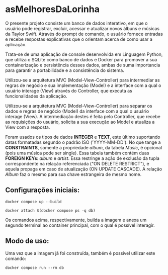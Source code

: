 # asMelhoresDaLorinha

O presente projeto consiste um banco de dados interativo, em que o usuário pode registrar, excluir, acessar e atualizar novos álbuns e músicas da Taylor Swift. Através do prompt de comando, o usuário fornece entradas e recebe respostas explicativas que o orientam acerca de como usar a aplicação.

Trata-se de uma aplicação de console desenvolvida em Linguagem Python, que utiliza o SQLite como banco de dados e Docker para promover a sua containerização e persistência desses dados, ambas de suma importancia para garantir a portabilidade e a consistência do sistema.

Utilizou-se a arquitetura MVC (Model-View-Controller) para intermediar as regras de negócio e sua implementação (Model) e a interface com a qual o usuário interage (View) através do Controller, que executa as funcionalidades da aplicação.

Utilizou-se a arquitetura MVC (Model-View-Controller) para separar os dados e regras de negócio (Model) da interface com a qual o usuário interage (View). A intermediação destes é feita pelo Controller, que recebe as requisições do usuário, solicita a sua execução ao Model e atualiza a View com a resposta.

Foram usados os tipos de dados **INTEGER** e **TEXT**, este último suportando datas formatadas segundo o padrão ISO ('YYYY-MM-DD'). No que tange a **CONSTRAINTS**, somente a propriedade _album_, da tabela _Music_, é opcional (pois uma música pode ser single). Essa tabela também contém duas **FOREIGN KEYs**: _album_ e _artist_. Essa restringe a ação de exclusão da tupla correspondente na relação referenciada ("ON DELETE RESTRICT"), e aquela propaga em caso de atualização (ON UPDATE CASCADE). A relação _Album_ faz o mesmo para sua chave estrangeira de mesmo nome.

## Configurações iniciais:

```bash:
docker compose up --build

docker attach $(docker compose ps -q db)
```

Os comandos acima, respectivamente, builda a imagem e anexa um segundo terminal ao container principal, com o qual é possível interagir.

## Modo de uso:

Uma vez que a imagem já foi construída, também é possível utilizar este comando:

```bash:
docker compose run --rm db
```

